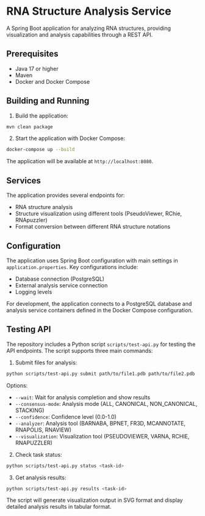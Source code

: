 # RNA Structure Analysis Service

A Spring Boot application for analyzing RNA structures, providing visualization and analysis capabilities through a REST API.

## Prerequisites

- Java 17 or higher
- Maven
- Docker and Docker Compose

## Building and Running

1. Build the application:
```bash
mvn clean package
```

2. Start the application with Docker Compose:
```bash
docker-compose up --build
```

The application will be available at `http://localhost:8080`.

## Services

The application provides several endpoints for:
- RNA structure analysis
- Structure visualization using different tools (PseudoViewer, RChie, RNApuzzler)
- Format conversion between different RNA structure notations

## Configuration

The application uses Spring Boot configuration with main settings in `application.properties`. 
Key configurations include:
- Database connection (PostgreSQL)
- External analysis service connection
- Logging levels

For development, the application connects to a PostgreSQL database and analysis service containers 
defined in the Docker Compose configuration.

## Testing API

The repository includes a Python script `scripts/test-api.py` for testing the API endpoints. The script supports three main commands:

1. Submit files for analysis:
```bash
python scripts/test-api.py submit path/to/file1.pdb path/to/file2.pdb --wait
```
Options:
- `--wait`: Wait for analysis completion and show results
- `--consensus-mode`: Analysis mode (ALL, CANONICAL, NON_CANONICAL, STACKING)
- `--confidence`: Confidence level (0.0-1.0)
- `--analyzer`: Analysis tool (BARNABA, BPNET, FR3D, MCANNOTATE, RNAPOLIS, RNAVIEW)
- `--visualization`: Visualization tool (PSEUDOVIEWER, VARNA, RCHIE, RNAPUZZLER)

2. Check task status:
```bash
python scripts/test-api.py status <task-id>
```

3. Get analysis results:
```bash
python scripts/test-api.py results <task-id>
```

The script will generate visualization output in SVG format and display detailed analysis results in tabular format.

